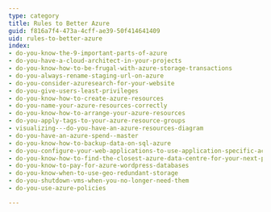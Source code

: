 ```yaml
---
type: category
title: Rules to Better Azure
guid: f816a7f4-473a-4cff-ae39-50f414641409
uid: rules-to-better-azure
index:
- do-you-know-the-9-important-parts-of-azure
- do-you-have-a-cloud-architect-in-your-projects
- do-you-know-how-to-be-frugal-with-azure-storage-transactions
- do-you-always-rename-staging-url-on-azure
- do-you-consider-azuresearch-for-your-website
- do-you-give-users-least-privileges
- do-you-know-how-to-create-azure-resources
- do-you-name-your-azure-resources-correctly
- do-you-know-how-to-arrange-your-azure-resources
- do-you-apply-tags-to-your-azure-resource-groups
- visualizing---do-you-have-an-azure-resources-diagram
- do-you-have-an-azure-spend--master
- do-you-know-how-to-backup-data-on-sql-azure
- do-you-configure-your-web-applications-to-use-application-specific-accounts-for-database-access
- do-you-know-how-to-find-the-closest-azure-data-centre-for-your-next-project
- do-you-know-to-pay-for-azure-wordpress-databases
- do-you-know-when-to-use-geo-redundant-storage
- do-you-shutdown-vms-when-you-no-longer-need-them
- do-you-use-azure-policies

---
```

 

